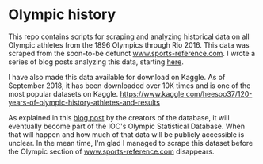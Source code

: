 # Olympic history 

This repo contains scripts for scraping and analyzing historical data on all Olympic athletes from the 1896 Olympics through Rio 2016. This data was scraped from the soon-to-be defunct www.sports-reference.com. I wrote a series of blog posts analyzing this data, starting [here](https://rgriff23.github.io/2018/05/27/olympic-history-1-web-scraping.html).

I have also made this data available for download on Kaggle. As of September 2018, it has been downloaded over 10K times and is one of the most popular datasets on Kaggle. https://www.kaggle.com/heesoo37/120-years-of-olympic-history-athletes-and-results 

As explained in this [blog post](http://olympstats.com/2016/08/21/the-olymadmen-and-olympstats-and-sports-reference/) by the creators of the database, it will eventually become part of the IOC's Olympic Statistical Database. When that will happen and how much of that data will be publicly accessible is unclear. In the mean time, I'm glad I managed to scrape this dataset before the Olympic section of www.sports-reference.com disappears.
